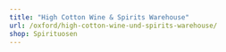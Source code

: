 ```yaml
---
title: "High Cotton Wine & Spirits Warehouse"
url: /oxford/high-cotton-wine-und-spirits-warehouse/
shop: Spirituosen
---
```

